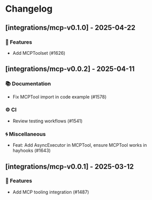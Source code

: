 # Changelog

## [integrations/mcp-v0.1.0] - 2025-04-22

### 🚀 Features

- Add MCPToolset (#1626)


## [integrations/mcp-v0.0.2] - 2025-04-11

### 📚 Documentation

- Fix MCPTool import in code example (#1578)

### ⚙️ CI

- Review testing workflows (#1541)

### 🌀 Miscellaneous

- Feat: Add AsyncExecutor in MCPTool, ensure MCPTool works in hayhooks (#1643)

## [integrations/mcp-v0.0.1] - 2025-03-12

### 🚀 Features

- Add MCP tooling integration (#1487)

<!-- generated by git-cliff -->
